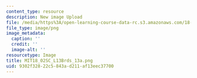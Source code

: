 ```yaml
---
content_type: resource
description: New image Upload
file: /media/https%3A/open-learning-course-data-rc.s3.amazonaws.com/18-02sc-multivariable-calculus-fall-2010/9302f32822c5843ad211af13eec37700_MIT18_02SC_L13Brds_13a.png
file_type: image/png
image_metadata:
  caption: ''
  credit: ''
  image-alt: ''
resourcetype: Image
title: MIT18_02SC_L13Brds_13a.png
uid: 9302f328-22c5-843a-d211-af13eec37700
---
```


